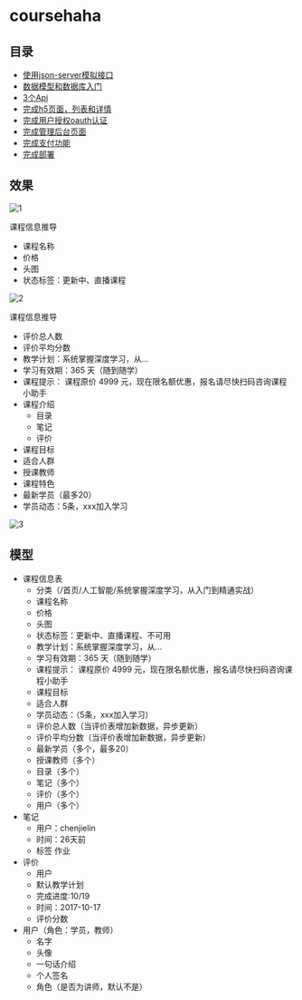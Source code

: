 # coursehaha

## 目录

- [使用json-server模拟接口]()
- [数据模型和数据库入门](doc/1.md)
- [3个Api](doc/2.md)
- [完成h5页面，列表和详情](doc/3.md)
- [完成用户授权oauth认证]()
- [完成管理后台页面]()
- [完成支付功能]()
- [完成部署]()


## 效果

![1](1.png)

课程信息推导

- 课程名称
- 价格
- 头图
- 状态标签：更新中、直播课程

![2](2.png)

课程信息推导

- 评价总人数
- 评价平均分数
- 教学计划：系统掌握深度学习，从...
- 学习有效期：365 天（随到随学）
- 课程提示： 课程原价 4999 元，现在限名额优惠，报名请尽快扫码咨询课程小助手
- 课程介绍
  - 目录
  - 笔记
  - 评价
- 课程目标
- 适合人群
- 授课教师
- 课程特色
- 最新学员（最多20）
- 学员动态：5条，xxx加入学习

![3](3.png)

## 模型

- 课程信息表
  - 分类（/首页/人工智能/系统掌握深度学习，从入门到精通实战）
  - 课程名称
  - 价格
  - 头图
  - 状态标签：更新中、直播课程、不可用
  - 教学计划：系统掌握深度学习，从...
  - 学习有效期：365 天（随到随学）
  - 课程提示： 课程原价 4999 元，现在限名额优惠，报名请尽快扫码咨询课程小助手
  - 课程目标
  - 适合人群
  - 学员动态：（5条，xxx加入学习）
  - 评价总人数（当评价表增加新数据，异步更新）
  - 评价平均分数（当评价表增加新数据，异步更新）
  - 最新学员（多个，最多20）
  - 授课教师（多个）
  - 目录（多个）
  - 笔记（多个）
  - 评价（多个）
  - 用户（多个）
- 笔记
  - 用户：chenjielin
  - 时间：26天前 
  - 标签 作业
- 评价
  - 用户
  - 默认教学计划 
  - 完成进度:10/19   
  - 时间：2017-10-17
  - 评价分数
- 用户（角色：学员，教师）
  - 名字
  - 头像
  - 一句话介绍
  - 个人签名
  - 角色（是否为讲师，默认不是）
  
